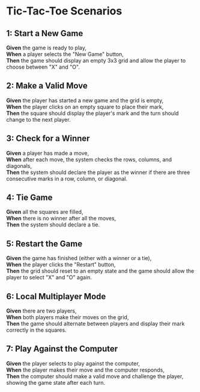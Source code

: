 # Tic-Tac-Toe Scenarios

## 1: Start a New Game
**Given** the game is ready to play,  
**When** a player selects the "New Game" button,  
**Then** the game should display an empty 3x3 grid and allow the player to choose between "X" and "O".

## 2: Make a Valid Move
**Given** the player has started a new game and the grid is empty,  
**When** the player clicks on an empty square to place their mark,  
**Then** the square should display the player's mark and the turn should change to the next player.

## 3: Check for a Winner
**Given** a player has made a move,  
**When** after each move, the system checks the rows, columns, and diagonals,  
**Then** the system should declare the player as the winner if there are three consecutive marks in a row, column, or diagonal.

## 4: Tie Game
**Given** all the squares are filled,  
**When** there is no winner after all the moves,  
**Then** the system should declare a tie.

## 5: Restart the Game
**Given** the game has finished (either with a winner or a tie),  
**When** the player clicks the "Restart" button,  
**Then** the grid should reset to an empty state and the game should allow the player to select "X" and "O" again.

## 6: Local Multiplayer Mode
**Given** there are two players,  
**When** both players make their moves on the grid,  
**Then** the game should alternate between players and display their mark correctly in the squares.

## 7: Play Against the Computer
**Given** the player selects to play against the computer,  
**When** the player makes their move and the computer responds,  
**Then** the computer should make a valid move and challenge the player, showing the game state after each turn.